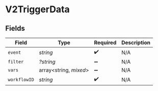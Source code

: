 # V2TriggerData


## Fields

| Field                  | Type                   | Required               | Description            |
| ---------------------- | ---------------------- | ---------------------- | ---------------------- |
| `event`                | *string*               | :heavy_check_mark:     | N/A                    |
| `filter`               | *?string*              | :heavy_minus_sign:     | N/A                    |
| `vars`                 | array<string, *mixed*> | :heavy_minus_sign:     | N/A                    |
| `workflowID`           | *string*               | :heavy_check_mark:     | N/A                    |